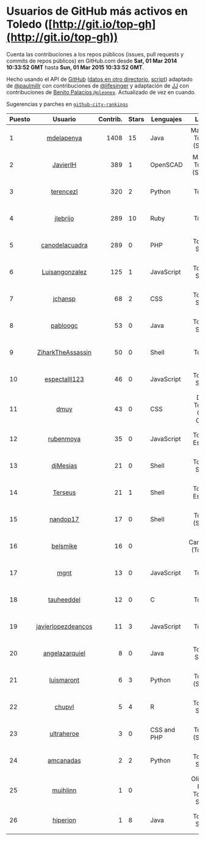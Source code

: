 # Usuarios de GitHub más activos en Toledo ([http://git.io/top-gh](http://git.io/top-gh))



  Cuenta las contribuciones a los repos públicos (issues, pull requests y commits de repos públicos) en GitHub.com desde  **Sat, 01 Mar 2014 10:33:52 GMT** hasta **Sun, 01 Mar 2015 10:33:52 GMT**.

  Hecho usando el API de [GitHub](http://github.com) ([datos en otro directorio](https://github.com/JJ/top-github-users-data/tree/master/data), [script](https://github.com/JJ/top-github-users)) adaptado de [@paulmillr](https://github.com/paulmillr) con contribuciones de [@lifesinger](https://github.com/lifesinger) y adaptación de [JJ](http://jj.github.io) con contribuciones de [Benito Palacios `@pleonex`](http://github.com/pleonex). Actualizado de vez en cuando. 

  Sugerencias y parches en [`github-city-rankings`](http://github.com/JJ/github-city-rankings)


| Puesto   |  Usuario  |Contrib.| Stars | Lenguajes   |      Lugar      |  Avatar  |
|----------|:---------:|-------:|-------|-------------|:---------------:|----------|
| 1 | [mdelapenya](https://github.com/mdelapenya) | 1408 | 15 | Java | Madrid o Toledo (Spain) | <img src='https://avatars0.githubusercontent.com/u/951580?v=3&s=64' width='64' height='64' title='Manuel de la Peña'> |
| 2 | [JavierIH](https://github.com/JavierIH) | 389 | 1 | OpenSCAD | Madrid, Toledo (SPAIN) | <img src='https://avatars1.githubusercontent.com/u/5154251?v=3&s=64' width='64' height='64' title='Javier Isabel Hernandez'> |
| 3 | [terencezl](https://github.com/terencezl) | 320 | 2 | Python | Toledo | <img src='https://avatars3.githubusercontent.com/u/3190888?v=3&s=64' width='64' height='64' title='Terence Z. Lew'> |
| 4 | [jlebrijo](https://github.com/jlebrijo) | 289 | 10 | Ruby | Toledo | <img src='https://avatars0.githubusercontent.com/u/553507?v=3&s=64' width='64' height='64' title='Juan Lebrijo'> |
| 5 | [canodelacuadra](https://github.com/canodelacuadra) | 289 | 0 | PHP | Toledo, Spain | <img src='https://avatars1.githubusercontent.com/u/5006582?v=3&s=64' width='64' height='64' title='José Antonio Cano'> |
| 6 | [Luisangonzalez](https://github.com/Luisangonzalez) | 125 | 1 | JavaScript | Toledo, Spain | <img src='https://avatars1.githubusercontent.com/u/1648046?v=3&s=64' width='64' height='64' title='Luis Antonio González Martín'> |
| 7 | [jchansp](https://github.com/jchansp) | 68 | 2 | CSS | Toledo, Spain | <img src='https://avatars1.githubusercontent.com/u/593039?v=3&s=64' width='64' height='64' title='Jesús Muela'> |
| 8 | [pabloogc](https://github.com/pabloogc) | 53 | 0 | Java | Toledo, Spain | <img src='https://avatars2.githubusercontent.com/u/1131305?v=3&s=64' width='64' height='64' title='Pablo Orgaz'> |
| 9 | [ZiharkTheAssassin](https://github.com/ZiharkTheAssassin) | 50 | 0 | Shell | Toledo | <img src='https://avatars1.githubusercontent.com/u/5158225?v=3&s=64' width='64' height='64' title=''> |
| 10 | [espectalll123](https://github.com/espectalll123) | 46 | 0 | JavaScript | Toledo, Spain | <img src='https://avatars2.githubusercontent.com/u/2456419?v=3&s=64' width='64' height='64' title='Francisco Gómez García'> |
| 11 | [dmuy](https://github.com/dmuy) | 43 | 0 | CSS | DAS, Toledo City, Cebu | <img src='https://avatars3.githubusercontent.com/u/8830886?v=3&s=64' width='64' height='64' title='Dionlee Uy'> |
| 12 | [rubenmoya](https://github.com/rubenmoya) | 35 | 0 | JavaScript | Toledo, España | <img src='https://avatars3.githubusercontent.com/u/905225?v=3&s=64' width='64' height='64' title='Rubén Moya Rodríguez'> |
| 13 | [djMesias](https://github.com/djMesias) | 21 | 0 | Shell | Toledo, Spain | <img src='https://avatars2.githubusercontent.com/u/1057831?v=3&s=64' width='64' height='64' title='djMesias'> |
| 14 | [Terseus](https://github.com/Terseus) | 21 | 1 | Shell | Toledo, España | <img src='https://avatars1.githubusercontent.com/u/1707139?v=3&s=64' width='64' height='64' title='David Caro'> |
| 15 | [nandop17](https://github.com/nandop17) | 17 | 0 | Shell | Toledo (Spain) | <img src='https://avatars1.githubusercontent.com/u/6423879?v=3&s=64' width='64' height='64' title='Fernando Illán'> |
| 16 | [belsmike](https://github.com/belsmike) | 16 | 0 |  | Camarena (Toledo) | <img src='https://avatars1.githubusercontent.com/u/6432534?v=3&s=64' width='64' height='64' title='Rafael García Álvarez'> |
| 17 | [mgnt](https://github.com/mgnt) | 13 | 0 | JavaScript | Toledo | <img src='https://avatars1.githubusercontent.com/u/3850065?v=3&s=64' width='64' height='64' title='Matthew Braun'> |
| 18 | [tauheeddel](https://github.com/tauheeddel) | 12 | 0 | C | Toledo | <img src='https://avatars0.githubusercontent.com/u/5762366?v=3&s=64' width='64' height='64' title='Tauheed Khan Mohd'> |
| 19 | [javierlopezdeancos](https://github.com/javierlopezdeancos) | 11 | 3 | JavaScript | Toledo | <img src='https://avatars1.githubusercontent.com/u/1202463?v=3&s=64' width='64' height='64' title='Javier'> |
| 20 | [angelazarquiel](https://github.com/angelazarquiel) | 8 | 0 | Java | Toledo. Spain. | <img src='https://avatars3.githubusercontent.com/u/5631864?v=3&s=64' width='64' height='64' title='Angel Martínez'> |
| 21 | [luismaront](https://github.com/luismaront) | 6 | 3 | Python | Toledo (Spain) | <img src='https://avatars0.githubusercontent.com/u/5930419?v=3&s=64' width='64' height='64' title='Luis Martínez Ontalba'> |
| 22 | [chupvl](https://github.com/chupvl) | 5 | 4 | R | Toledo, Spain | <img src='https://avatars2.githubusercontent.com/u/46748?v=3&s=64' width='64' height='64' title='Vladimir'> |
| 23 | [ultraheroe](https://github.com/ultraheroe) | 3 | 0 | CSS and PHP | Toledo (Spain) | <img src='https://avatars1.githubusercontent.com/u/564454?v=3&s=64' width='64' height='64' title='David Mateo'> |
| 24 | [amcanadas](https://github.com/amcanadas) | 2 | 2 | Python | Toledo, Spain | <img src='https://avatars1.githubusercontent.com/u/2418747?v=3&s=64' width='64' height='64' title='Angel Martinez Cañadas'> |
| 25 | [muihlinn](https://github.com/muihlinn) | 1 | 0 |  | Olias del Rey, Toledo. Spain | <img src='https://avatars1.githubusercontent.com/u/7160350?v=3&s=64' width='64' height='64' title='Luis Miguel Castañeda'> |
| 26 | [hiperion](https://github.com/hiperion) | 1 | 8 | Java | Toledo, Spain | <img src='https://avatars2.githubusercontent.com/u/360124?v=3&s=64' width='64' height='64' title='Andrés Cerezo'> |
